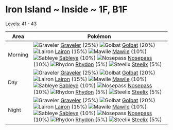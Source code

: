 # Iron Island ~ Inside ~ 1F, B1F
Levels: 41 - 43

Area       | Pokémon
---        | ---
Morning    | ![][075]  [Graveler] (25%) ![][042]  [Golbat] (20%) ![][305]  [Lairon] (15%)  ![][303]  [Mawile] (10%) ![][302]  [Sableye] (10%) ![][299]  [Nosepass] (10%)  ![][112]  [Rhydon] (5%) ![][208]  [Steelix] (5%)
Day        | ![][075]  [Graveler] (25%) ![][042]  [Golbat] (20%) ![][305]  [Lairon] (15%)  ![][303]  [Mawile] (10%) ![][302]  [Sableye] (10%) ![][299]  [Nosepass] (10%)  ![][112]  [Rhydon] (5%) ![][208]  [Steelix] (5%)
Night      | ![][075]  [Graveler] (25%) ![][042]  [Golbat] (20%) ![][305]  [Lairon] (15%)  ![][303]  [Mawile] (10%) ![][302]  [Sableye] (10%) ![][299]  [Nosepass] (10%)  ![][112]  [Rhydon] (5%) ![][208]  [Steelix] (5%)


[042]: https://raw.githubusercontent.com/PokeAPI/sprites/master/sprites/pokemon/42.png "Golbat"
[075]: https://raw.githubusercontent.com/PokeAPI/sprites/master/sprites/pokemon/75.png "Graveler"
[112]: https://raw.githubusercontent.com/PokeAPI/sprites/master/sprites/pokemon/112.png "Rhydon"
[208]: https://raw.githubusercontent.com/PokeAPI/sprites/master/sprites/pokemon/208.png "Steelix"
[299]: https://raw.githubusercontent.com/PokeAPI/sprites/master/sprites/pokemon/299.png "Nosepass"
[302]: https://raw.githubusercontent.com/PokeAPI/sprites/master/sprites/pokemon/302.png "Sableye"
[303]: https://raw.githubusercontent.com/PokeAPI/sprites/master/sprites/pokemon/303.png "Mawile"
[305]: https://raw.githubusercontent.com/PokeAPI/sprites/master/sprites/pokemon/305.png "Lairon"
[Golbat]: /pokemon_changes/042.md
[Graveler]: /pokemon_changes/075.md
[Rhydon]: /pokemon_changes/112.md
[Steelix]: /pokemon_changes/208.md
[Nosepass]: /pokemon_changes/299.md
[Sableye]: /pokemon_changes/302.md
[Mawile]: /pokemon_changes/303.md
[Lairon]: /pokemon_changes/305.md

